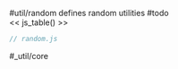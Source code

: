#util/random defines random utilities #todo  
<< js_table() >>

```js_removed:random.js
// random.js
```

#_util/core